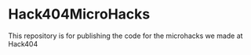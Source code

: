 # Hack404MicroHacks
This repository is for publishing the code for the microhacks we made at Hack404
